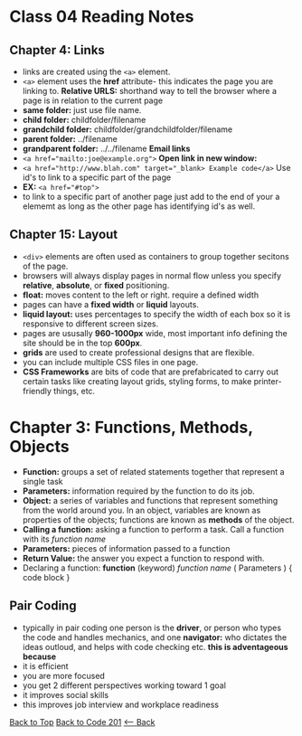 # Class 04 Reading Notes

## Chapter 4: Links
- links are created using the `<a>` element.
- `<a>` element uses the **href** attribute- this indicates the page you are linking to.
**Relative URLS:** shorthand way to tell the browser where a page is in relation to the current page
- **same folder:** just use file name.
- **child folder:** childfolder/filename
- **grandchild folder:** childfolder/grandchildfolder/filename
- **parent folder:** ../filename
- **grandparent folder:** ../../filename
**Email links**
- `<a href="mailto:joe@example.org">`
**Open link in new window:**
- `<a href="http://www.blah.com" target="_blank> Example code</a>`
Use id's to link to a specific part of the page 
- **EX:** `<a href="#top">`
- to link to a specific part of another page just add to the end of your a elememt as long as the other page has identifying id's as well.

## Chapter 15: Layout

- `<div>` elements are often used as containers to group together secitons of the page.
- browsers will always display pages in normal flow unless you specify **relative**, **absolute**, or **fixed** positioning.
- **float:** moves content to the left or right. require a defined width
- pages can have a **fixed width** or **liquid** layouts.
- **liquid layout:** uses percentages to specify the width of each box so it is responsive to different screen sizes.
- pages are ususally **960-1000px** wide, most important info defining the site should be in the top **600px**.
- **grids** are used to create professional designs that are flexible.
- you can include multiple CSS files in one page.
- **CSS Frameworks** are bits of code that are prefabricated to carry out certain tasks like creating layout grids, styling forms, to make printer-friendly things, etc.
 
 # Chapter 3: Functions, Methods, Objects

 - **Function:** groups a set of related statements together that represent a single task
 - **Parameters:** information required by the function to do its job.
 - **Object:** a series of variables and functions that represent something from the world around you. In an object, variables are known as properties of the objects; functions are known as **methods** of the object. 
 - **Calling a function:** asking a function to perform a task. Call a function with its *function name*
- **Parameters:** pieces of information passed to a function
- **Return Value:** the answer you expect a function to respond with.
- Declaring a function: **function** (keyword) *function name* ( Parameters ) { code block } 

## Pair Coding

- typically in pair coding one person is the **driver**, or person who types the code and handles mechanics, and one **navigator:** who dictates the ideas outloud, and helps with code checking etc. 
**this is adventageous because** 
- it is efficient
- you are more focused
- you get 2 different perspectives working toward 1 goal
- it improves social skills
- this improves job interview and workplace readiness

[Back to Top](#) [Back to Code 201](code201notes.md) [<-- Back](README.md)